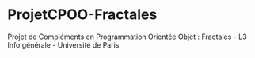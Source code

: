 # ProjetCPOO-Fractales
Projet de Compléments en Programmation Orientée Objet : Fractales - L3 Info générale - Université de Paris
